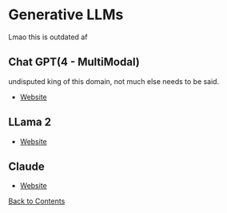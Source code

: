 # Generative LLMs

Lmao this is outdated af


## Chat GPT(4 - MultiModal)
undisputed king of this domain, not much else needs to be said.
- [Website](https://chat.openai.com/auth/login)
## LLama 2
- [Website](https://ai.meta.com/llama/)
## Claude
- [Website](https://claude.ai/login)

[Back to Contents](#contents)
